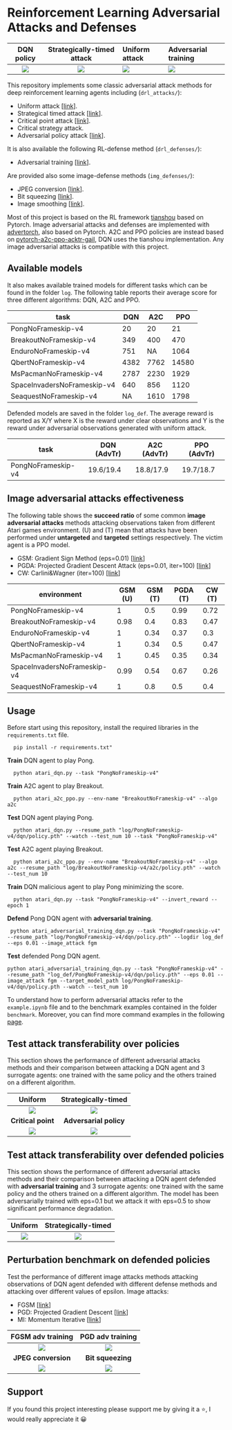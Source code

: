 # Reinforcement Learning Adversarial Attacks and Defenses
DQN policy             | Strategically-timed attack | Uniform attack | Adversarial training |
:-------------------------:|:-------------------------:|:------------|:---------------------|
![](results/pong_dqn.gif) | ![](results/pong_strategically_attack.gif) | ![](results/pong_uniform_attack.gif) | ![](results/pong_adversarial_training.gif) |

This repository implements some classic adversarial attack methods for deep reinforcement learning agents including (`drl_attacks/`):
- Uniform attack [[link](https://arxiv.org/abs/1702.02284)].
- Strategical timed attack [[link](https://www.ijcai.org/Proceedings/2017/0525.pdf)].
- Critical point attack [[link](https://arxiv.org/abs/2005.07099)].
- Critical strategy attack.
- Adversarial policy attack [[link](https://arxiv.org/abs/1905.10615)].

It is also available the following RL-defense method (`drl_defenses/`):
- Adversarial training [[link](https://arxiv.org/abs/1412.6572)].

Are provided also some image-defense methods (`img_defenses/`):
- JPEG conversion [[link](https://arxiv.org/pdf/1607.02533.pdf)].
- Bit squeezing [[link](https://arxiv.org/abs/1704.01155)].
- Image smoothing [[link](https://arxiv.org/abs/1704.01155)].

Most of this project is based on the RL framework [tianshou](https://github.com/thu-ml/tianshou) based on Pytorch. Image adversarial attacks and defenses are implemented with [advertorch](https://github.com/BorealisAI/advertorch), also based on Pytorch. A2C and PPO policies are instead based on [pytorch-a2c-ppo-acktr-gail](https://github.com/ikostrikov/pytorch-a2c-ppo-acktr-gail), DQN uses the tianshou implementation. Any image adversarial attacks is compatible with this project. 

## Available models
It also makes available trained models for different tasks which can be found in the folder `log`. The following table reports their average score for three different algorithms: DQN, A2C and PPO.

| task                        | DQN   | A2C   | PPO   |
|-----------------------------|-------|-------|-------|
| PongNoFrameskip-v4          | 20    | 20    | 21    |
| BreakoutNoFrameskip-v4      | 349   | 400   | 470   |
| EnduroNoFrameskip-v4        | 751   | NA    | 1064  |
| QbertNoFrameskip-v4         | 4382  | 7762  | 14580 | 
| MsPacmanNoFrameskip-v4      | 2787  | 2230  | 1929  |
| SpaceInvadersNoFrameskip-v4 | 640   | 856   | 1120  |
| SeaquestNoFrameskip-v4      | NA    | 1610  | 1798  |

Defended models are saved in the folder `log_def`. The average reward is reported as X/Y where X is the reward under
clear observations and Y is the reward under adversarial observations generated with uniform attack.

| task                        | DQN (AdvTr) | A2C (AdvTr) | PPO (AdvTr) |
|-----------------------------|-------|-------|-------|
| PongNoFrameskip-v4          | 19.6/19.4 | 18.8/17.9  | 19.7/18.7  |

## Image adversarial attacks effectiveness
The following table shows the **succeed ratio** of some common **image adversarial attacks** methods attacking observations taken from different Atari games environment. (U) and (T) mean that attacks have been performed under **untargeted** and **targeted** settings respectively. The victim agent is a PPO model.
- GSM: Gradient Sign Method (eps=0.01) [[link](https://arxiv.org/abs/1412.6572)]
- PGDA: Projected Gradient Descent Attack (eps=0.01, iter=100) [[link](https://arxiv.org/pdf/1706.06083.pdf)]
- CW: Carlini&Wagner (iter=100) [[link](https://arxiv.org/abs/1608.04644)]

| environment                 | GSM (U) | GSM (T) | PGDA (T) | CW (T) |
|-----------------------------|------|-------|-------|-------|
| PongNoFrameskip-v4          | 1    | 0.5   | 0.99 | 0.72 |
| BreakoutNoFrameskip-v4      | 0.98 | 0.4   | 0.83 | 0.47 |
| EnduroNoFrameskip-v4        | 1    | 0.34  | 0.37 | 0.3  |
| QbertNoFrameskip-v4         | 1    | 0.34  | 0.5  | 0.47 |
| MsPacmanNoFrameskip-v4      | 1    | 0.45  | 0.35 | 0.34 |
| SpaceInvadersNoFrameskip-v4 | 0.99 | 0.54  | 0.67 | 0.26 |
| SeaquestNoFrameskip-v4      | 1    | 0.8   | 0.5  | 0.4  |

## Usage
Before start using this repository, install the required libraries in the `requirements.txt` file.
```
  pip install -r requirements.txt"
```
**Train** DQN agent to play Pong.
```
  python atari_dqn.py --task "PongNoFrameskip-v4"
```
**Train** A2C agent to play Breakout.
```
  python atari_a2c_ppo.py --env-name "BreakoutNoFrameskip-v4" --algo a2c
```
**Test** DQN agent playing Pong.
```
  python atari_dqn.py --resume_path "log/PongNoFrameskip-v4/dqn/policy.pth" --watch --test_num 10 --task "PongNoFrameskip-v4"
```
**Test** A2C agent playing Breakout.
```
  python atari_a2c_ppo.py --env-name "BreakoutNoFrameskip-v4" --algo a2c --resume_path "log/BreakoutNoFrameskip-v4/a2c/policy.pth" --watch --test_num 10
```
**Train** DQN malicious agent to play Pong minimizing the score.
```
  python atari_dqn.py --task "PongNoFrameskip-v4" --invert_reward --epoch 1
```
**Defend** Pong DQN agent with **adversarial training**.
```
 python atari_adversarial_training_dqn.py --task "PongNoFrameskip-v4" --resume_path "log/PongNoFrameskip-v4/dqn/policy.pth" --logdir log_def --eps 0.01 --image_attack fgm
```
**Test** defended Pong DQN agent.
```
python atari_adversarial_training_dqn.py --task "PongNoFrameskip-v4" --resume_path "log_def/PongNoFrameskip-v4/dqn/policy.pth" --eps 0.01 --image_attack fgm --target_model_path log/PongNoFrameskip-v4/dqn/policy.pth --watch --test_num 10
```
To understand how to perform adversarial attacks refer to the `example.ipynb` file and to the benchmark examples contained in the folder `benchmark`.
Moreover, you can find more command examples in the following [page](https://github.com/davide97l/tianshou-rl-attacks/tree/master/benchmark).

## Test attack transferability over policies
This section shows the performance of different adversarial attacks methods and their comparison between attacking a DQN agent and 3 surrogate agents: one trained with the same policy and the others trained on a different algorithm.

Uniform             | Strategically-timed |
:-------------------------:|:-------------------------:|
![](results/dqn/dqn-pong-uniform.png) | ![](results/dqn/dqn-pong-strategically_timed.png) |
**Critical point**             | **Adversarial policy** |
![](results/dqn/dqn-pong-critical_point.png) | ![](results/dqn/dqn-pong-adversarial_policy.png) |

## Test attack transferability over defended policies
This section shows the performance of different adversarial attacks methods and their comparison between attacking a DQN agent defended with **adversarial training** and 3 surrogate agents: one trained with the same policy and the others trained on a different algorithm. The model has been adversarially trained with eps=0.1 but we attack it with eps=0.5 to show significant performance degradation.

Uniform             | Strategically-timed |
:-------------------------:|:-------------------------:|
![](results/dqn_adversarial_training/dqn-pong-uniform.png) | ![](results/dqn_adversarial_training/dqn-pong-strategically_timed.png) |

## Perturbation benchmark on defended policies
Test the performance of different image attacks methods attacking observations of DQN agent defended with different defense methods and attacking over different values of epsilon.
Image attacks:
- FGSM [[link](https://arxiv.org/abs/1412.6572)]
- PGD: Projected Gradient Descent [[link](https://arxiv.org/abs/1706.06083)]
- MI: Momentum Iterative [[link](https://arxiv.org/abs/1710.06081)]

FGSM adv training             | PGD adv training  |
:-------------------------:|:-------------------------:|
![](results/pong_dqn_perturbation_benchmark/FGSM_AdvTr.jpg) | ![](results/pong_dqn_perturbation_benchmark/PGD_AdvTr.jpg) |
**JPEG conversion**             | **Bit squeezing** |
![](results/pong_dqn_perturbation_benchmark/JPEG_Filter.jpg) | ![](results/pong_dqn_perturbation_benchmark/Bit_Squeezing.jpg) |

## Support
If you found this project interesting please support me by giving it a :star:, I would really appreciate it :grinning:
